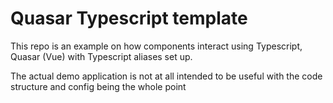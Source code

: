 # Quasar Typescript template

This repo is an example on how components interact using Typescript, Quasar (Vue) with Typescript aliases set up.

The actual demo application is not at all intended to be useful with the code structure and config being the whole point
